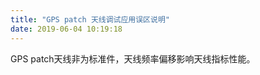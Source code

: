 ```yaml
---
title: "GPS patch 天线调试应用误区说明"
date: 2019-06-04 10:19:18
---
```


<p>GPS patch天线非为标准件，天线频率偏移影响天线指标性能。</p>
